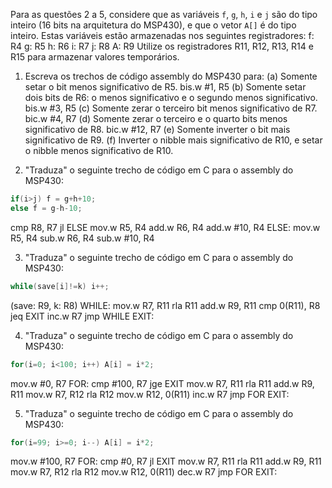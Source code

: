 Para as questões 2 a 5, considere que as variáveis `f`, `g`, `h`, `i` e `j` são do tipo inteiro (16 bits na arquitetura do MSP430), e que o vetor `A[]` é do tipo inteiro. Estas variáveis estão armazenadas nos seguintes registradores:
	f: R4
	g: R5
	h: R6
	i: R7
	j: R8
	A: R9
Utilize os registradores R11, R12, R13, R14 e R15 para armazenar valores temporários.

1. Escreva os trechos de código assembly do MSP430 para:
	(a) Somente setar o bit menos significativo de R5.
		bis.w #1, R5
	(b) Somente setar dois bits de R6: o menos significativo e o segundo menos significativo.
		bis.w #3, R5
	(c) Somente zerar o terceiro bit menos significativo de R7.
		bic.w #4, R7
	(d) Somente zerar o terceiro e o quarto bits menos significativo de R8.
		bic.w #12, R7
	(e) Somente inverter o bit mais significativo de R9.
	(f) Inverter o nibble mais significativo de R10, e setar o nibble menos significativo de R10.

2. "Traduza" o seguinte trecho de código em C para o assembly do MSP430:

```C
if(i>j) f = g+h+10;
else f = g-h-10;
```

cmp R8, R7
jl ELSE
mov.w R5, R4
add.w R6, R4
add.w #10, R4
ELSE:
mov.w R5, R4
sub.w R6, R4
sub.w #10, R4


3. "Traduza" o seguinte trecho de código em C para o assembly do MSP430:

```C
while(save[i]!=k) i++;
```
(save: R9, k: R8)
WHILE:
	mov.w R7, R11
	rla R11
	add.w R9, R11
	cmp 0(R11), R8
	jeq EXIT
	inc.w R7
	jmp WHILE
EXIT:


4. "Traduza" o seguinte trecho de código em C para o assembly do MSP430:

```C
for(i=0; i<100; i++) A[i] = i*2;
```
mov.w #0, R7
FOR:
	cmp #100, R7
	jge EXIT
	mov.w R7, R11
	rla R11
	add.w R9, R11
	mov.w R7, R12
	rla R12
	mov.w R12, 0(R11)
	inc.w R7
	jmp FOR
EXIT:

5. "Traduza" o seguinte trecho de código em C para o assembly do MSP430:

```C
for(i=99; i>=0; i--) A[i] = i*2;
```
mov.w #100, R7
FOR:
	cmp #0, R7
	jl EXIT
	mov.w R7, R11
	rla R11
	add.w R9, R11
	mov.w R7, R12
	rla R12
	mov.w R12, 0(R11)
	dec.w R7
	jmp FOR
EXIT:

